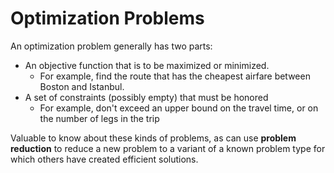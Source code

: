 Optimization Problems
====================

An optimization problem generally has two parts:

* An objective function that is to be maximized or minimized.
	- For example, find the route that has the cheapest airfare between Boston
	  and Istanbul.
* A set of constraints (possibly empty) that must be honored
	- For example, don't exceed an upper bound on the travel time, or on the
	  number of legs in the trip

Valuable to know about these kinds of problems, as can use **problem reduction**
to reduce a new problem to a variant of a known problem type for which others
have created efficient solutions.


